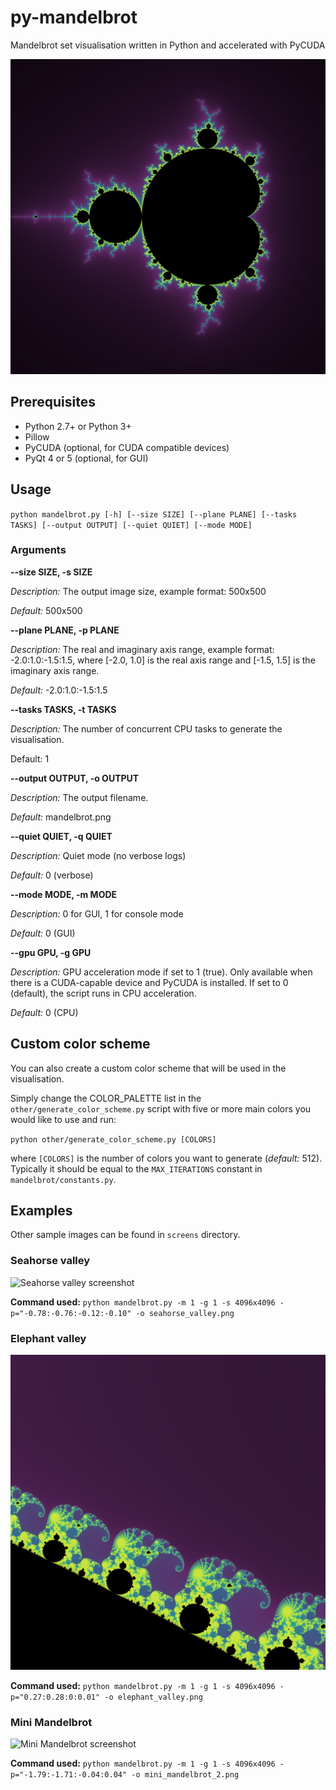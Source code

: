 # py-mandelbrot
Mandelbrot set visualisation written in Python and accelerated with PyCUDA

![Mandelbrot set screenshot](screens/mandelbrot.png "Mandelbrot set")

## Prerequisites
 - Python 2.7+ or Python 3+
 - Pillow
 - PyCUDA (optional, for CUDA compatible devices)
 - PyQt 4 or 5 (optional, for GUI)

## Usage
`python mandelbrot.py [-h] [--size SIZE] [--plane PLANE] [--tasks TASKS] [--output OUTPUT] [--quiet QUIET] [--mode MODE]`

### Arguments

__--size SIZE, -s SIZE__

_Description:_ The output image size, example format: 500x500

_Default:_ 500x500

__--plane PLANE, -p PLANE__

_Description:_ The real and imaginary axis range, example format: -2.0:1.0:-1.5:1.5, where [-2.0, 1.0] is the real axis range and [-1.5, 1.5] is the imaginary axis range.

_Default:_ -2.0:1.0:-1.5:1.5

__--tasks TASKS, -t TASKS__

_Description:_ The number of concurrent CPU tasks to generate the visualisation.

Default: 1

__--output OUTPUT, -o OUTPUT__

_Description:_ The output filename.

_Default:_ mandelbrot.png

__--quiet QUIET, -q QUIET__

_Description:_ Quiet mode (no verbose logs)

_Default:_ 0 (verbose)


__--mode MODE, -m MODE__

_Description:_ 0 for GUI, 1 for console mode

_Default:_ 0 (GUI)


__--gpu GPU, -g GPU__

_Description:_ GPU acceleration mode if set to 1 (true). Only available when there is a CUDA-capable device and PyCUDA is installed. If set to 0 (default), the script runs in CPU acceleration.

_Default:_ 0 (CPU)


## Custom color scheme

You can also create a custom color scheme that will be used in the visualisation.

Simply change the COLOR_PALETTE list in the `other/generate_color_scheme.py` script with five or more main colors you would like to use and run:

`python other/generate_color_scheme.py [COLORS]`

where `[COLORS]` is the number of colors you want to generate (_default:_ 512). Typically it should be equal to the `MAX_ITERATIONS` constant in `mandelbrot/constants.py`.


## Examples

Other sample images can be found in `screens` directory.

### Seahorse valley

![Seahorse valley screenshot](screens/seahorse_valley.png "Seahorse valley")

__Command used:__ `python mandelbrot.py -m 1 -g 1 -s 4096x4096 -p="-0.78:-0.76:-0.12:-0.10" -o seahorse_valley.png`


### Elephant valley

![Elephant valley screenshot](screens/elephant_valley.png "Elephant valley")

__Command used:__ `python mandelbrot.py -m 1 -g 1 -s 4096x4096 -p="0.27:0.28:0:0.01" -o elephant_valley.png`


### Mini Mandelbrot

![Mini Mandelbrot screenshot](screens/mini_mandelbrot_2.png "Mini Mandelbrot")

__Command used:__ `python mandelbrot.py -m 1 -g 1 -s 4096x4096 -p="-1.79:-1.71:-0.04:0.04" -o mini_mandelbrot_2.png`
